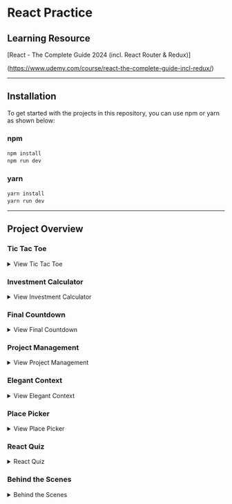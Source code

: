 # React Practice

## Learning Resource

[React - The Complete Guide 2024 (incl. React Router & Redux)]

(https://www.udemy.com/course/react-the-complete-guide-incl-redux/)

---

## Installation

To get started with the projects in this repository,
you can use npm or yarn as shown below:

### npm

```bash
npm install
npm run dev
```

### yarn

```bash
yarn install
yarn run dev
```

---

## Project Overview

### Tic Tac Toe

<details>
  <summary>View Tic Tac Toe</summary>
  <img src="./project_overview/Tic_Tac_Toe/Tic_Tac_Toe.png" alt="Tic-Tac-Toe" width="800" />
</details>

### Investment Calculator

<details>
  <summary>View Investment Calculator</summary>
  <img src="./project_overview/Investment_Calculator/Investment_Calculator.png" alt="Investment Calculator" width="800" />
</details>

### Final Countdown

<details>
  <summary>View Final Countdown</summary>
  <img src="./project_overview/Final_Countdown/Final_Countdown_1.png" alt="Final Countdown 1" width="800" />
  <img src="./project_overview/Final_Countdown/Final_Countdown_2.png" alt="Final Countdown 2" width="800" />
</details>

### Project Management

<details>
  <summary>View Project Management</summary>
  <img src="./project_overview/Project_Management/Project_Management_1.png" alt="Project Management 1" width="800" />
  <img src="./project_overview/Project_Management/Project_Management_2.png" alt="Project Management 2" width="800" />
  <img src="./project_overview/Project_Management/Project_Management_3.png" alt="Project Management 3" width="800" />
  <img src="./project_overview/Project_Management/Project_Management_4.png" alt="Project Management 4" width="800" />
  <img src="./project_overview/Project_Management/Project_Management_5.png" alt="Project Management 5" width="800" />
</details>

### Elegant Context

<details>
  <summary>View Elegant Context</summary>
  <img src="./project_overview/Elegant_Context/Elegant_Context_1.png" alt="Elegant Context 1" width="800" />
  <img src="./project_overview/Elegant_Context/Elegant_Context_2.png" alt="Elegant Context 2" width="800" />
</details>

### Place Picker

<details>
  <summary>View Place Picker</summary>
  <img src="./project_overview/Place_Picker/Place_Picker_1.png" alt="Place Picker 1" width="800" />
  <img src="./project_overview/Place_Picker/Place_Picker_2.png" alt="Place Picker 2" width="800" />
  <img src="./project_overview/Place_Picker/Place_Picker_3.png" alt="Place Picker 3" width="800" />
</details>

### React Quiz

<details>
  <summary>React Quiz</summary>
  <img src="./project_overview/React_Quiz/React_Quiz_1.png" alt="React Quiz 1" width="800" />
  <img src="./project_overview/React_Quiz/React_Quiz_2.png" alt="React Quiz 2" width="800" />
  <img src="./project_overview/React_Quiz/React_Quiz_3.png" alt="React Quiz 3" width="800" />
  <img src="./project_overview/React_Quiz/React_Quiz_4.png" alt="React Quiz 4" width="800" />
  <img src="./project_overview/React_Quiz/React_Quiz_5.png" alt="React Quiz 5" width="800" />
  <img src="./project_overview/React_Quiz/React_Quiz_6.png" alt="React Quiz 6" width="800" />
</details>

### Behind the Scenes

<details>
  <summary>Behind the Scenes</summary>
  <img src="./project_overview/Behind_the_Scenes/Behind_the_Scenes_1.png" alt="Behind the Scenes 1" width="800" />
  <img src="./project_overview/Behind_the_Scenes/Behind_the_Scenes_2.png" alt="Behind the Scenes 2" width="800" />
  <img src="./project_overview/Behind_the_Scenes/Behind_the_Scenes_3.png" alt="Behind the Scenes 3" width="800" />
  <img src="./project_overview/Behind_the_Scenes/Behind_the_Scenes_4.png" alt="Behind the Scenes 4" width="800" />
</details>
